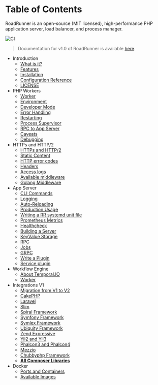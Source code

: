 # Table of Contents

RoadRunner is an open-source (MIT licensed), high-performance PHP application server, load balancer, and process
manager.

![CI](https://github.com/spiral/roadrunner-docs/workflows/CI/badge.svg)

> Documentation for v1.0 of RoadRunner is available [here](https://github.com/spiral/roadrunner-docs/tree/1.0).

* Introduction
    * [What is it?](intro/about.md)
    * [Features](intro/features.md)
    * [Installation](intro/install.md)
    * [Configuration Reference](intro/config.md)
    * [LICENSE](license.md)
* PHP Workers
    * [Worker](php/worker.md)
    * [Environment](php/environment.md)
    * [Developer Mode](php/developer.md)
    * [Error Handling](php/error-handling.md)
    * [Restarting](php/restarting.md)
    * [Process Supervisor](php/limit.md)
    * [RPC to App Server](php/rpc.md)
    * [Caveats](php/caveats.md)
    * [Debugging](php/debugging.md)
* HTTPs and HTTP/2
    * [HTTPs and HTTP/2](http/https.md)
    * [Static Content](http/static.md)
    * [HTTP error codes](beep-beep/http-error-codes.md)
    * [Headers](http/headers.md)
    * [Access logs](http/access-logs.md)
    * [Available middleware](http/available-middleware.md)
    * [Golang Middleware](http/writing-a-middleware.md)
* App Server
    * [CLI Commands](beep-beep/cli.md)
    * [Logging](beep-beep/logging.md)
    * [Auto-Reloading](beep-beep/reload.md)
    * [Production Usage](beep-beep/production.md)
    * [Writing a RR systemd unit file](beep-beep/systemd.md)
    * [Prometheus Metrics](beep-beep/metrics.md)
    * [Healthcheck](beep-beep/health.md)
    * [Building a Server](beep-beep/build.md)
    * [KeyValue Storage](beep-beep/kv.md)
    * [RPC](beep-beep/rpc.md)
    * [Jobs](beep-beep/jobs.md)
    * [GRPC](beep-beep/grpc.md)
    * [Write a Plugin](beep-beep/plugin.md)
    * [Service plugin](beep-beep/service.md)
* Workflow Engine
    * [About Temporal.IO](workflow/temporal.md)
    * [Worker](workflow/worker.md)
* Integrations V1
    * [Migration from V1 to V2](integration/migration.md)
    * [CakePHP](integration/cake.md)
    * [Laravel](integration/laravel.md)
    * [Slim](integration/slim.md)
    * [Spiral Framework](integration/spiral.md)
    * [Symfony Framework](integration/symfony.md)
    * [Symlex Framework](integration/symlex.md)
    * [Ubiquity Framework](integration/ubiquity.md)
    * [Zend Expressive](https://github.com/sergey-telpuk/roadrunner-zend-expressive-integration)
    * [Yii2 and Yii3](integration/yii.md)
    * [Phalcon3 and Phalcon4](integration/phalcon.md)
    * [Mezzio](integration/mezzio.md)
    * [Chubbyphp Framework](integration/chubbyphp.md)
    * [**All Composer Libraries**](https://packagist.org/packages/spiral/roadrunner/dependents)
* Docker
    * [Ports and Containers](docker/ports.md)
    * [Available Images](docker/images.md)
